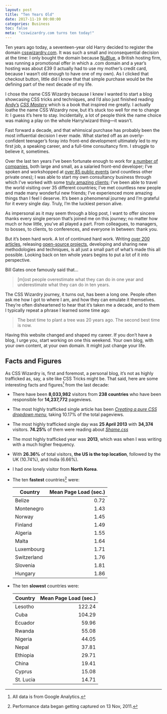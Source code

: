 ```yaml
---
layout: post
title: "Ten Years Old"
date: 2017-11-19 00:00:00
categories: Business
toc: false
meta: "csswizardry.com turns ten today!"
---
```


Ten years ago today, a seventeen-year old Harry decided to register the domain
[csswizardry.com](). It was such a small and
inconsequential decision at the time: I only bought the domain because
[NuBlue](https://www.nublue.co.uk/), a British hosting firm, was running
a promotional offer in which a .com domain and a year’s hosting was about £39 (I
actually had to use my mother’s credit card, because I wasn’t old enough to have
one of my own). As I clicked that checkout button, little did I know that that
simple purchase would be the defining part of the next decade of my life.

I chose the name CSS Wizardry because I knew I wanted to start a blog showcasing
CSS tricks and techniques, and I’d also just finished reading
[Andy’s](http://andybudd.com/) [<cite>CSS
Mastery</cite>](https://www.amazon.co.uk/gp/product/1430223979?ie=UTF8&tag=blogography-21&linkCode=as2&camp=1634&creative=6738&creativeASIN=1430223979)
which is a book that inspired me greatly. I actually loathe the name CSS
Wizardry now, but it’s stuck too well for me to change it: I guess it’s here to
stay. Incidentally, a lot of people think the name choice was making a play on
the whole Harry/wizard thing—it wasn’t.

Fast forward a decade, and that whimsical purchase has probably been the most
influential decision I ever made. What started off as an overly-confident
teenager’s foray into front-end development ultimately led to my first job,
a speaking career, and a full-time consultancy firm. I struggle to believe it,
sometimes.

Over the last ten years I’ve been fortunate enough to work for [a number of
companies](https://uk.linkedin.com/in/csswizardry), both large and small, as
a salaried front-end developer; I’ve spoken and workshopped at [over 85 public
events](/speaking/#section:past-events) (and countless
other private ones); I was able to start my own consultancy business through
which I’ve worked with some [truly amazing
clients](/#section:clients); I’ve been able to travel the
world visiting over 35 different countries; I’ve met countless new people and
made many wonderful new friends; I’ve experienced more amazing things than
I feel I deserve. It’s been a phenomenal journey and I’m grateful for it every
single day. Truly, I’m the luckiest person alive.

As impersonal as it may seem through a blog post, I want to offer sincere thanks
every single person that’s joined me on this journey; no matter how much or how
little, you’ve all played a part. From colleagues, to managers, to bosses, to
clients, to conferences, and everyone in between: thank you.

But it’s been hard work. A lot of continued hard work. Writing [over 200
articles](/archive/), releasing [open-source
projects](https://github.com/csswizardry), developing and sharing new
methodologies and techniques, is all just a small part of what’s made this all
possible. Looking back on ten whole years begins to put a lot of it into
perspective.

Bill Gates once famously said that…

> [m]ost people overestimate what they can do in one year and underestimate what
> they can do in ten years.

The CSS Wizardry journey, it turns out, has been a long one. People often ask me
how I got to where I am, and how they can emulate it themselves. They’re often
disheartened to hear that it’s taken me a decade, and to them I typically repeat
a phrase I learned some time ago:

> The best time to plant a tree was 20 years ago. The second best time is now.

Having this website changed and shaped my career. If you don’t have a blog,
I urge you, start working on one this weekend. Your own blog, with your own
content, at your own domain. It might just change your life.

## Facts and Figures

As CSS Wizardry is, first and foremost, a personal blog, it’s not as highly
trafficked as, say, a site like CSS Tricks might be. That said, here are some
interesting facts and figures[^1] from the last decade:

* There have been **8,033,982** visitors from **238 countries** who have been
  responsible for **14,237,772** pageviews.
* The most highly trafficked single article has been [<cite>Creating a pure CSS
  dropdown
  menu</cite>](/2011/02/creating-a-pure-css-dropdown-menu/),
  taking 10.17% of the total pageviews.
* The most highly trafficked single day was **25 April 2013** with **34,374**
  visitors. **74.25%** of them were reading about
  [<cite>Shame.css</cite>](/2013/04/shame-css/)
* The most highly trafficked year was **2013**, which was when I was writing
  with a much higher frequency.
* With **26.36%** of total visitors, **the US is the top location**, followed by
  the UK (10.74%), and India (6.66%).
* I had one lonely visitor from **North Korea**.
* The ten **fastest** countries[^2] were:

  | Country     | Mean Page Load (sec.) |
  |-------------|----------------------:|
  | Belize      |                  0.72 |
  | Montenegro  |                  1.43 |
  | Norway      |                  1.45 |
  | Finland     |                  1.49 |
  | Algeria     |                  1.55 |
  | Malta       |                  1.64 |
  | Luxembourg  |                  1.71 |
  | Switzerland |                  1.76 |
  | Slovenia    |                  1.81 |
  | Hungary     |                  1.86 |

* The ten **slowest** countries were:

  | Country   | Mean Page Load (sec.) |
  |-----------|----------------------:|
  | Lesotho   |                122.24 |
  | Cuba      |                104.29 |
  | Ecuador   |                 59.96 |
  | Rwanda    |                 55.08 |
  | Nigeria   |                 44.05 |
  | Nepal     |                 37.81 |
  | Ethiopia  |                 29.71 |
  | China     |                 19.41 |
  | Cyprus    |                 15.08 |
  | St. Lucia |                 14.71 |

[^1]: All data is from Google Analytics.
[^2]: Performance data began getting captured on 13 Nov, 2011.
